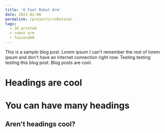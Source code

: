 ```yaml
---
title: '6 Foot Robot Arm'
date: 2021-02-08
permalink: /projects/robotarm/
tags:
  - 3d printed
  - robot arm
  - fusion360
---
```


This is a sample blog post. Lorem ipsum I can't remember the rest of lorem ipsum and don't have an internet connection right now. Testing testing testing this blog post. Blog posts are cool.

Headings are cool
======

You can have many headings
======

Aren't headings cool?
------
